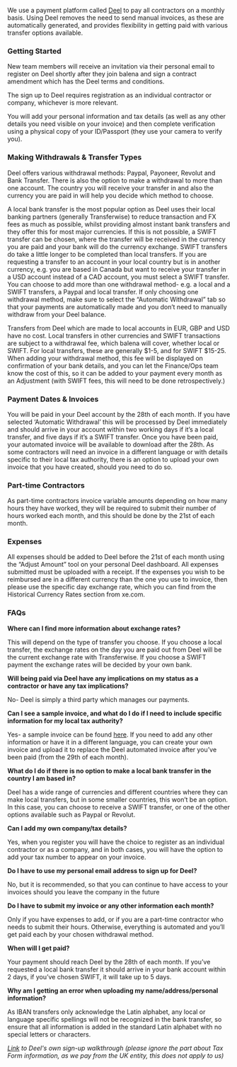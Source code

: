 We use a payment platform called [Deel](https://www.letsdeel.com/) to pay all contractors on a monthly basis. Using Deel removes the need to send manual invoices, as these are automatically generated, and provides flexibility in getting paid with various transfer options available.

### Getting Started
New team members will receive an invitation via their personal email to register on Deel shortly after they join balena and sign a contract amendment which has the Deel terms and conditions.

The sign up to Deel requires registration as an individual contractor or company, whichever is more relevant.

You will add your personal information and tax details (as well as any other details you need visible on your invoice) and then complete verification using a physical copy of your ID/Passport (they use your camera to verify you).

### Making Withdrawals & Transfer Types
Deel offers various withdrawal methods: Paypal, Payoneer, Revolut and Bank Transfer. There is also the option to make a withdrawal to more than one account. The country you will receive your transfer in and also the currency you are paid in will help you decide which method to choose.

A local bank transfer is the most popular option as Deel uses their local banking partners (generally Transferwise) to reduce transaction and FX fees as much as possible, whilst providing almost instant bank transfers and they offer this for most major currencies. If this is not possible, a SWIFT transfer can be chosen, where the transfer will be received in the currency you are paid and your bank will do the currency exchange. SWIFT transfers do take a little longer to be completed than local transfers. If you are requesting a transfer to an account in your local country but is in another currency, e.g. you are based in Canada but want to receive your transfer in a USD account instead of a CAD account, you must select a SWIFT transfer.
You can choose to add more than one withdrawal method- e.g. a local and a SWIFT transfers, a Paypal and local transfer. If only choosing one withdrawal method, make sure to select the “Automatic Withdrawal” tab so that your payments are automatically made and you don’t need to manually withdraw from your Deel balance.

Transfers from Deel  which are made to local accounts in EUR, GBP and USD have no cost. Local transfers in other currencies and SWIFT transactions are subject to a withdrawal fee, which balena will cover, whether local or SWIFT. For local transfers, these are generally $1-5, and for SWIFT $15-25. When adding your withdrawal method, this fee will be displayed on confirmation of your bank details, and you can let the Finance/Ops team know the cost of this, so it can be added to your payment every month as an Adjustment (with SWIFT fees, this will need to be done retrospectively.)

### Payment Dates & Invoices

You will be paid in your Deel account by the 28th of each month. If you have selected ‘Automatic Withdrawal’ this will be processed by Deel immediately and should arrive in your account within two working days if it’s a local transfer, and five days if it’s a SWIFT transfer.
Once you have been paid, your automated invoice will be available to download after the 28th. As some contractors will need an invoice in a different language or with details specific to their local tax authority, there is an option to upload your own invoice that you have created, should you need to do so.

### Part-time Contractors
As part-time contractors invoice variable amounts depending on how many hours they have worked, they will be required to submit their number of hours worked each month, and this should be done by the 21st of each month.

### Expenses
All expenses should be added to Deel before the 21st of each month using the “Adjust Amount” tool on your personal Deel dashboard. All expenses submitted must be uploaded with a receipt. If the expenses you wish to be reimbursed are in a different currency than the one you use to invoice, then please use the specific day exchange rate, which you can find from the Historical Currency Rates section from xe.com.

### FAQs
**Where can I find more information about exchange rates?**

This will depend on the type of transfer you choose. If you choose a local transfer, the exchange rates on the day you are paid out from Deel will be the current exchange rate with Transferwise. If you choose a SWIFT payment the exchange rates will be decided by your own bank.

**Will being paid via Deel have any implications on my status as a contractor or have any tax implications?**

No- Deel is simply a third party which manages our payments.

**Can I see a sample invoice, and what do I do if I need to include specific information for my local tax authority?**

Yes- a sample invoice can be found [here](https://fd-files-production.s3.amazonaws.com/189584/puNNjySQYKpe7m3NyDAArQ?X-Amz-Expires=300&X-Amz-Date=20200612T123947Z&X-Amz-Algorithm=AWS4-HMAC-SHA256&X-Amz-Credential=AKIAIA2QBI5WP5HA3ZEA/20200612/us-east-1/s3/aws4_request&X-Amz-SignedHeaders=host&X-Amz-Signature=744ca5af666d829daeb3bee1e480bc0d787ef4490304c1afe3b9805a8e0f9159). If you need to add any other information or have it in a different language, you can create your own invoice and upload it to replace the Deel automated invoice after you’ve been paid (from the 29th of each month).
 
**What do I do if there is no option to make a local bank transfer in the country I am based in?**

Deel has a wide range of currencies and different countries where they can make local transfers, but in some smaller countries, this won’t be an option. In this case, you can choose to receive a SWIFT transfer, or one of the other options available such as Paypal or Revolut.

**Can I add my own company/tax details?**

Yes, when you register you will have the choice to register as an individual contractor or as a company, and in both cases, you will have the option to add your tax number to appear on your invoice.

**Do I have to use my personal email address to sign up for Deel?**

No, but it is recommended, so that you can continue to have access to your invoices should you leave the company in the future

**Do I have to submit my invoice or any other information each month?**

Only if you have expenses to add, or if you are a part-time contractor who needs to submit their hours. Otherwise, everything is automated and you’ll get paid each by your chosen withdrawal method.

**When will I get paid?**

Your payment should reach Deel by the 28th of each month. If you’ve requested a local bank transfer it should arrive in your bank account within 2 days, if you’ve chosen SWIFT, it will take up to 5 days.

**Why am I getting an error when uploading my name/address/personal information?**

As IBAN transfers only acknowledge the Latin alphabet, any local or language specific spellings will not be recognized in the bank transfer, so ensure that all information is added in the standard Latin alphabet with no special letters or characters.

_[Link]( https://www.letsdeel.com/blog/how-to-sign-up-for-deel) to Deel's own sign-up walkthrough (please ignore the part about Tax Form information, as we pay from the UK entity, this does not apply to us)_
